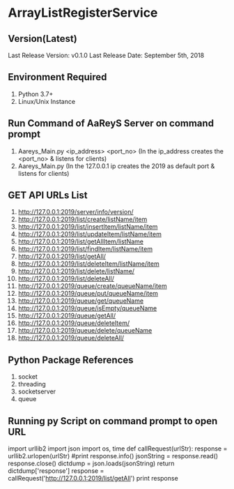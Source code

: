 # ArrayListRegisterService

Version(Latest)
----------------------
Last Release Version: v0.1.0
Last Release Date: September 5th, 2018 

Environment Required
----------------------
1.	Python 3.7+
2.	Linux/Unix Instance



Run Command of AaReyS Server on command prompt
---------------------------------------------------------
1.	Aareys_Main.py <ip_address> <port_no>  (In the ip_address creates the <port_no> & listens for clients)
2.	Aareys_Main.py (In the 127.0.0.1 ip creates the 2019 as default port & listens for clients)




GET API URLs List
--------------------
1.	http://127.0.0.1:2019/server/info/version/
2.	http://127.0.0.1:2019/list/create/listName/item
3.	http://127.0.0.1:2019/list/insertItem/listName/item
4.  http://127.0.0.1:2019/list/updateItem/listName/item
5.	http://127.0.0.1:2019/list/getAllItem/listName
6.	http://127.0.0.1:2019/list/findItem/listName/item
7.	http://127.0.0.1:2019/list/getAll/
8.	http://127.0.0.1:2019/list/deleteItem/listName/item
9.	http://127.0.0.1:2019/list/delete/listName/
10.	http://127.0.0.1:2019/list/deleteAll/
11.	http://127.0.0.1:2019/queue/create/queueName/item
12.	http://127.0.0.1:2019/queue/put/queueName/item
13.	http://127.0.0.1:2019/queue/get/queueName
14.	http://127.0.0.1:2019/queue/isEmpty/queueName
15.	http://127.0.0.1:2019/queue/getAll/
16. http://127.0.0.1:2019/queue/deleteItem/
17.	http://127.0.0.1:2019/queue/delete/queueName
18.	http://127.0.0.1:2019/queue/deleteAll/


Python Package References 
----------------------------
1.  socket
2.  threading
3.  socketserver 
4.  queue

Running py Script on command prompt to open URL
---------------------------------------------------
import urllib2
import json
import os, time
def callRequest(urlStr):
	response = urllib2.urlopen(urlStr)
	#print response.info()
	jsonString = response.read()
	response.close()
	dictdump = json.loads(jsonString)
	return dictdump['response']
	response = callRequest('http://127.0.0.1:2019/list/getAll')
	print response
